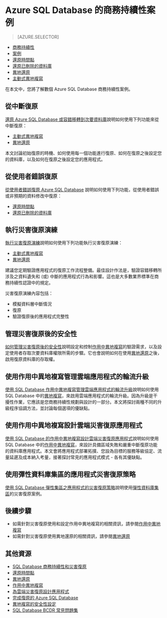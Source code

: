 <properties
	pageTitle="Azure SQL Database 商務持續性案例 | Microsoft Azure"
	description="Azure SQL Database 商務續航力案例"
	services="sql-database"
	documentationCenter=""
	authors="carlrabeler"
	manager="jhubbard"
	editor=""/>

<tags
	ms.service="sql-database"
	ms.devlang="NA"
	ms.date="06/16/2016"
	ms.author="carlrab"
	ms.workload="data-management"
	ms.topic="article"
	ms.tgt_pltfrm="NA"/>



# Azure SQL Database 的商務持續性案例

> [AZURE.SELECTOR]
- [商務持續性](sql-database-business-continuity.md)
- [案例](sql-database-business-continuity-scenarios.md)
- [還原時間點](sql-database-point-in-time-retore.md)
- [還原已刪除的資料庫](sql-database-restore-deleted-database.md)
- [異地還原](sql-database-geo-restore.md)
- [主動式異地複寫](sql-database-geo-replication)

在本文中，您將了解數個 Azure SQL Database 商務持續性案例。

## 從中斷復原

[還原 Azure SQL Database 或容錯移轉到次要資料庫](sql-database-disaster-recovery.md)說明如何使用下列功能來從中斷復原：

- [主動式異地複寫](sql-database-geo-replication-overview.md)
- [異地還原](sql-database-geo-restore.md)

本文討論初始復原的時機、如何使用每一個功能進行復原、如何在復原之後設定您的資料庫，以及如何在復原之後設定您的應用程式。

## 從使用者錯誤復原

[從使用者錯誤復原 Azure SQL Database](sql-database-user-error-recovery.md) 說明如何使用下列功能，從使用者錯誤或非預期的資料修改中復原：

- [還原時間點](sql-database-point-in-time-restore.md) 
- [還原已刪除的資料庫](sql-database-restore-deleted-database.md)

## 執行災害復原演練

[執行災害復原演練](sql-database-disaster-recovery-drills.md)說明如何使用下列功能執行災害復原演練：

- [主動式異地複寫](sql-database-geo-replication-overview.md)
- [異地還原](sql-database-geo-restore.md)

建議您定期驗證應用程式的復原工作流程整備。最佳設計作法是，驗證容錯移轉所涉及之資料遺失和 (或) 中斷的應用程式行為和影響。這也是大多數業界標準在商務持續性認證中的規定。

災害復原演練內容包括：

- 模擬資料層中斷情況
- 復原 
- 驗證復原後的應用程式完整性

## 管理災害復原後的安全性

[如何管理災害復原後的安全性](sql-database-geo-replication-security-config.md)說明設定和控制[作用中異地複寫](sql-database-geo-replication-overview.md)的驗證需求，以及設定使用者存取次要資料庫權限所需的步驟。它也會說明如何在使用[異地還原](sql-database-geo-restore.md)之後，啟用復原資料庫的存取權。

## 使用作用中異地複寫管理雲端應用程式的輪流升級

[使用 SQL Database 作用中異地複寫管理雲端應用程式的輪流升級](sql-database-manage-application-rolling-upgrade.md)說明如何使用 SQL Database 中的[異地複寫](sql-database-geo-replication-overview.md)，來啟用雲端應用程式的輪流升級。因為升級是干擾性作業，它應該是您商務持續性規劃與設計的一部分。本文將探討兩種不同的升級程序協調方法，並討論每個選項的優缺點。

## 使用作用中異地複寫設計雲端災害復原應用程式

[使用 SQL Database 的作用中異地複寫設計雲端災害復原應用程式](sql-database-designing-cloud-solutions-for-disaster-recovery.md)說明如何使用 SQL Database 中的[作用中異地複寫](sql-database-geo-replication-overview.md)，來設計具備區域失敗和嚴重中斷復原功能的資料庫應用程式。本文會將應用程式部署拓撲、您設為目標的服務等級協定、流量延遲及成本納入考量，接著探討常見的應用程式模式 - 各有其優缺點。

## 使用彈性資料庫集區的應用程式災害復原策略

[使用 SQL Database 彈性集區之應用程式的災害復原策略](sql-database-disaster-recovery-strategies-for-applications-with-elastic-pool.md)說明使用[彈性資料庫集區](sql-database-elastic-pool.md)的災害復原案例。

## 後續步驟

- 如需針對災害復原使用和設定作用中異地複寫的相關資訊，請參閱[作用中異地複寫](sql-database-geo-replication-overview.md)
- 如需針對災害復原使用異地還原的相關資訊，請參閱[異地還原](sql-database-geo-restore.md)

## 其他資源

- [SQL Database 商務持續性和災害復原](sql-database-business-continuity.md)
- [還原時間點](sql-database-point-in-time-restore.md)
- [異地還原](sql-database-geo-restore.md)
- [作用中異地複寫](sql-database-geo-replication-overview.md)
- [為雲端災害復原設計應用程式](sql-database-designing-cloud-solutions-for-disaster-recovery.md)
- [完成復原的 Azure SQL Database](sql-database-recovered-finalize.md)
- [異地複寫的安全性設定](sql-database-geo-replication-security-config.md)
- [SQL Database BCDR 常見問題集](sql-database-bcdr-faq.md)

<!---HONumber=AcomDC_0622_2016-->
